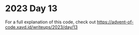 # 2023 Day 13

For a full explanation of this code, check out https://advent-of-code.xavd.id/writeups/2023/day/13